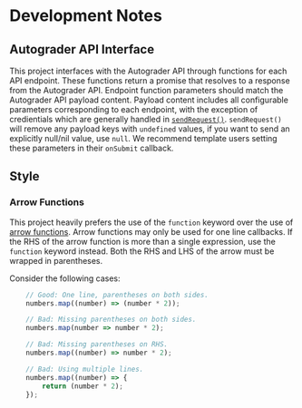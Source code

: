 # Development Notes

## Autograder API Interface

This project interfaces with the Autograder API through functions for each API endpoint.
These functions return a promise that resolves to a response from the Autograder API.
Endpoint function parameters should match the Autograder API payload content.
Payload content includes all configurable parameters corresponding to each endpoint,
with the exception of credientials which are generally handled in [`sendRequest()`](/site/js/modules/autograder/core.js).
`sendRequest()` will remove any payload keys with `undefined` values,
if you want to send an explicitly null/nil value, use `null`.
We recommend template users setting these parameters in their `onSubmit` callback.

## Style

### Arrow Functions

This project heavily prefers the use of the `function` keyword over the use of
[arrow functions](https://developer.mozilla.org/en-US/docs/Web/JavaScript/Reference/Functions/Arrow_functions).
Arrow functions may only be used for one line callbacks.
If the RHS of the arrow function is more than a single expression,
use the `function` keyword instead.
Both the RHS and LHS of the arrow must be wrapped in parentheses.

Consider the following cases:
```javascript
    // Good: One line, parentheses on both sides.
    numbers.map((number) => (number * 2));

    // Bad: Missing parentheses on both sides.
    numbers.map(number => number * 2);

    // Bad: Missing parentheses on RHS.
    numbers.map((number) => number * 2);

    // Bad: Using multiple lines.
    numbers.map((number) => {
        return (number * 2);
    });
```
